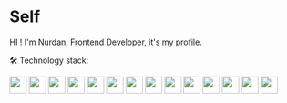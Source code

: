 # Self
HI ! I'm Nurdan, Frontend Developer, it's my profile.

🛠️ Technology stack:
<p align="left">
  <img src="https://shields.io/badge/JavaScript-F7DF1E?logo=JavaScript&logoColor=000" height="30" />
  <img src="https://shields.io/badge/TypeScript-3178C6?logo=TypeScript&logoColor=FFF" height="30" />
  <img src="https://img.shields.io/badge/-ReactJs-61DAFB?logo=react&logoColor=white" height="30" />
  <img src="https://img.shields.io/badge/next.js-000000?logo=nextdotjs&logoColor=white" height="30" />
  <img src="https://img.shields.io/badge/node.js-339933?logo=Node.js&logoColor=white" height="30" />
  <img src="https://img.shields.io/badge/Material%20UI-007FFF?logo=mui&logoColor=white" height="30" />
  <img src="https://img.shields.io/badge/Tailwind_CSS-grey?logo=tailwind-css&logoColor=38B2AC" height="30" />
  <img src="https://img.shields.io/badge/-Ant%20Design-333333?logoColor=0170FE" height="30" />
  <img src="https://shields.io/badge/chakra--ui-black?logo=chakraui" height="30" />
  <img src="https://img.shields.io/badge/-Git-F05032?style=flat&logo=git&logoColor=white" height="30" />
  <img src="https://img.shields.io/badge/-TelegramAPI-2CA5E0?style=flat&logo=Telegram&logoColor=white" height="30" />  
  <img src="https://img.shields.io/badge/-HTML5-E34F26?style=flat&logo=html5&logoColor=white" height="30" />
  <img src="https://img.shields.io/badge/-CSS3-1572B6?style=flat&logo=css3&logoColor=white" height="30" />
  <img src="https://img.shields.io/badge/-Bootstrap-7952B3?style=flat&logo=bootstrap&logoColor=white" height="30" />
</p>

